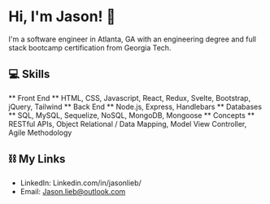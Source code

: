 # Hi, I'm Jason! 👋

I'm a software engineer in Atlanta, GA with an engineering degree and full stack bootcamp certification from Georgia Tech.

## 💻 Skills
** Front End **
HTML, CSS, Javascript, React, Redux, Svelte, Bootstrap, jQuery, Tailwind
** Back End **
Node.js, Express, Handlebars
** Databases **
SQL, MySQL, Sequelize, NoSQL, MongoDB, Mongoose
** Concepts **
RESTful APIs, Object Relational / Data Mapping, Model View Controller, Agile Methodology
<!-- ### Misc
Jest -->

## ⛓ My Links

* LinkedIn: Linkedin.com/in/jasonlieb/
* Email: Jason.lieb@outlook.com
<!-- * Portfolio: -->
<!--  ✉️-->

<!--


- 🔭 I’m currently working on ...
- 🌱 I’m currently learning ...
- 👯 I’m looking to collaborate on ...
- 🤔 I’m looking for help with ...
- 💬 Ask me about ...
- 📫 How to reach me: ...
- 😄 Pronouns: ...
- ⚡ Fun fact: ...
-->
